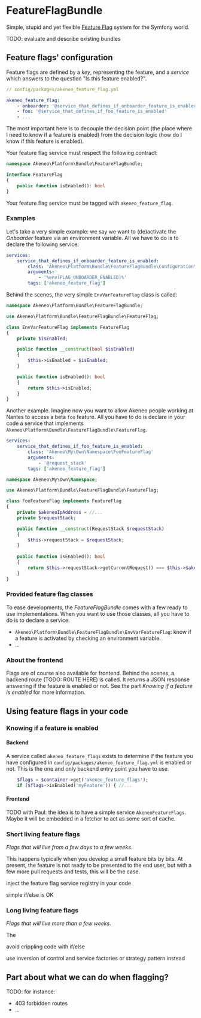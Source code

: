 # FeatureFlagBundle

Simple, stupid and yet flexible [Feature Flag](https://www.martinfowler.com/articles/feature-toggles.html) system for the Symfony world.

TODO: evaluate and describe existing bundles

## Feature flags' configuration

Feature flags are defined by a _key_, representing the feature, and a _service_ which answers to the question "Is this feature enabled?". 

```yaml
// config/packages/akeneo_feature_flag.yml

akeneo_feature_flag:
    - onboarder: '@service_that_defines_if_onboarder_feature_is_enabled'
    - foo: '@service_that_defines_if_foo_feature_is_enabled'
    - ...
```

The most important here is to decouple the decision point (the place where I need to know if a feature is enabled) from the decision logic (how do I know if this feature is enabled). 

Your feature flag service must respect the following contract:

```php
namespace Akeneo\Platform\Bundle\FeatureFlagBundle;

interface FeatureFlag
{
    public function isEnabled(): bool
}    
```

Your feature flag service must be tagged with `akeneo_feature_flag`.

### Examples

Let's take a very simple example: we say we want to (de)activate the _Onboarder_ feature via an environment variable. All we have to do is to declare the following service:

```yaml
services:
    service_that_defines_if_onboarder_feature_is_enabled:
        class: 'Akeneo\Platform\Bundle\FeatureFlagBundle\Configuration\EnvVarFeatureFlag'
        arguments:
            - '%env(FLAG_ONBOARDER_ENABLED)%'
        tags: ['akeneo_feature_flag']
```

Behind the scenes, the very simple `EnvVarFeatureFlag` class is called:

```php
namespace Akeneo\Platform\Bundle\FeatureFlagBundle;

use Akeneo\Platform\Bundle\FeatureFlagBundle\FeatureFlag;

class EnvVarFeatureFlag implements FeatureFlag
{
    private $isEnabled;

    public function __construct(bool $isEnabled)
    {
        $this->isEnabled = $isEnabled;
    }

    public function isEnabled(): bool
    {
        return $this->isEnabled;
    }
}
``` 

Another example. Imagine now you want to allow Akeneo people working at Nantes to access a beta `foo` feature. All you have to do is declare in your code a service that implements `Akeneo\Platform\Bundle\FeatureFlagBundle\FeatureFlag`.

```yaml
services:
    service_that_defines_if_foo_feature_is_enabled:
        class: 'Akeneo\My\Own\Namespace\FooFeatureFlag'
        arguments:
            - '@request_stack'
        tags: ['akeneo_feature_flag']
``` 

```php
namespace Akeneo\My\Own\Namespace;

use Akeneo\Platform\Bundle\FeatureFlagBundle\FeatureFlag;

class FooFeatureFlag implements FeatureFlag
{
    private $akeneoIpAddress = //...
    private $requestStack;

    public function __construct(RequestStack $requestStack)
    {
        $this->requestStack = $requestStack;
    }
    
    public function isEnabled(): bool
    {
        return $this->requestStack->getCurrentRequest() === $this->$akeneoIpAddress; 
    }
}

```

### Provided feature flag classes

To ease developments, the _FeatureFlagBundle_ comes with a few ready to use implementations. When you want to use those classes, all you have to do is to declare a service.  

- `Akeneo\Platform\Bundle\FeatureFlagBundle\EnvVarFeatureFlag`: know if a feature is activated by checking an environment variable.  
- ...

### About the frontend

Flags are of course also available for frontend. Behind the scenes, a backend route (TODO: ROUTE HERE) is called. It returns a JSON response answering if the feature is enabled or not. See the part _Knowing if a feature is enabled_ for more information.


## Using feature flags in your code

### Knowing if a feature is enabled

#### Backend

A service called `akeneo_feature_flags` exists to determine if the feature you have configured in `config/packages/akeneo_feature_flag.yml` is enabled or not. This is the one and only backend entry point you have to use.

```php
    $flags = $container->get('akeneo_feature_flags');
    if ($flags->isEnabled('myFeature')) { //...
```

#### Frontend

TODO with Paul: the idea is to have a simple service `AkeneoFeatureFlags`. Maybe it will be embedded in a fetcher to act as some sort of cache.

### Short living feature flags

_Flags that will live from a few days to a few weeks._

This happens typically when you develop a small feature bits by bits. At present, the feature is not ready to be presented to the end user, but with a few more pull requests and tests, this will be the case. 

inject the feature flag service registry in your code

simple if/else is OK

### Long living feature flags

_Flags that will live more than a few weeks._

The 

avoid crippling code with if/else

use inversion of control and service factories or strategy pattern instead


## Part about what we can do when flagging?

TODO: for instance:
- 403 forbidden routes
- ...
